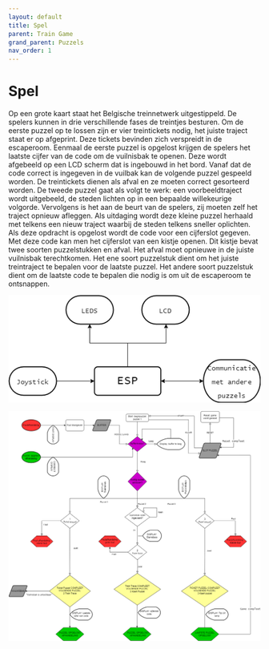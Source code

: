 ```yaml
---
layout: default
title: Spel
parent: Train Game
grand_parent: Puzzels
nav_order: 1
---
```

# Spel

Op een grote kaart staat het Belgische treinnetwerk uitgestippeld. De spelers kunnen in drie verschillende fases de treintjes besturen.
Om de eerste puzzel op te lossen zijn er vier treintickets nodig, het juiste traject staat er op afgeprint. Deze tickets bevinden zich verspreidt in de escaperoom. Eenmaal de eerste puzzel is opgelost krijgen de spelers het laatste cijfer van de code om de vuilnisbak te openen. Deze wordt afgebeeld op een LCD scherm dat is ingebouwd in het bord. Vanaf dat de code correct is ingegeven in de vuilbak kan de volgende puzzel gespeeld worden. De treintickets dienen als afval en ze moeten correct gesorteerd worden. De tweede puzzel gaat als volgt te werk: een voorbeeldtraject wordt uitgebeeld, de steden lichten op in een bepaalde willekeurige volgorde. Vervolgens is het aan de beurt van de spelers, zij moeten zelf het traject opnieuw afleggen. Als uitdaging wordt deze kleine puzzel herhaald met telkens een nieuw traject waarbij de steden telkens sneller oplichten. Als deze opdracht is opgelost wordt de code voor een cijferslot gegeven. Met deze code kan men het cijferslot van een kistje openen. Dit kistje bevat twee soorten puzzelstukken en afval. Het afval moet opnieuwe in de juiste vuilnisbak terechtkomen. Het ene soort puzzelstuk dient om het juiste treintraject te bepalen voor de laatste puzzel. Het andere soort puzzelstuk dient om de laatste code te bepalen die nodig is om uit de escaperoom te ontsnappen.


![](Blokschema_simpel.png)

![](Flowchart_Traingame.png)

